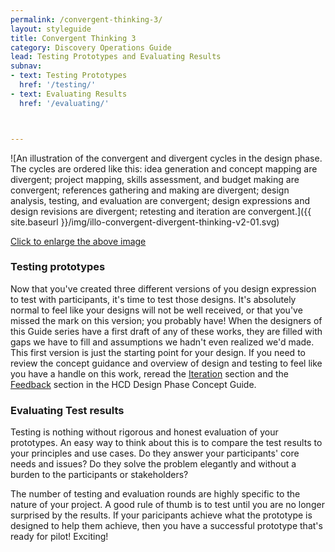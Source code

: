 ```yaml
---
permalink: /convergent-thinking-3/
layout: styleguide
title: Convergent Thinking 3
category: Discovery Operations Guide
lead: Testing Prototypes and Evaluating Results
subnav:
- text: Testing Prototypes
  href: '/testing/'
- text: Evaluating Results
  href: '/evaluating/'



---
```


![An illustration of the convergent and divergent cycles in the design phase. The cycles are ordered like this: idea generation and concept mapping are divergent; project mapping, skills assessment, and budget making are convergent; references gathering and making are divergent; design analysis, testing, and evaluation are convergent; design expressions and design revisions are divergent; retesting and iteration are convergent.]({{ site.baseurl }}/img/illo-convergent-divergent-thinking-v2-01.svg)

<a href="/HCD-Design-Operations-Guide/img/illo-convergent-divergent-thinking-v2-01.svg" alt=" " target="blank">Click to enlarge the above image</a>

### Testing prototypes

Now that you've created three different versions of you design expression to test with participants, it's time to test those designs. It's absolutely normal to feel like your designs will not be well received, or that you've missed the mark on this version; you probably have! When the designers of this Guide series have a first draft of any of these works, they are filled with gaps we have to fill and assumptions we hadn't even realized we'd made. This first version is just the starting point for your design. If you need to review the concept guidance and overview of design and testing to feel like you have a handle on this work, reread the <a href= "https://the-lab-at-opm.github.io/website/hcd-guide/design/iteration.htm">Iteration</a> section and the <a href= "https://the-lab-at-opm.github.io/website/hcd-guide/design/feedback.htm">Feedback</a> section in the HCD Design Phase Concept Guide.

### Evaluating Test results

Testing is nothing without rigorous and honest evaluation of your prototypes. An easy way to think about this is to compare the test results to your principles and use cases. Do they answer your participants' core needs and issues? Do they solve the problem elegantly and without a burden to the participants or stakeholders?

The number of testing and evaluation rounds are highly specific to the nature of your project. A good rule of thumb is to test until you are no longer surprised by the results. If your paricipants achieve what the prototype is designed to help them achieve, then you have a successful prototype that's ready for pilot! Exciting!
